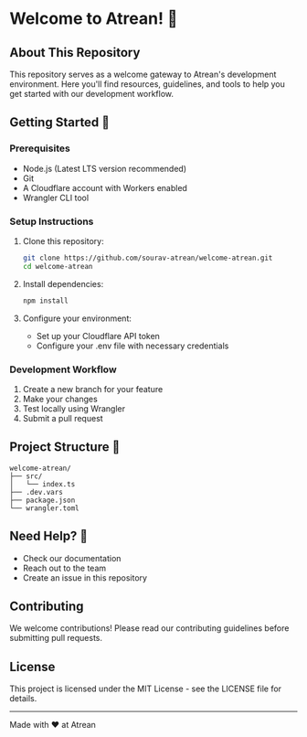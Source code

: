 # Welcome to Atrean! 🚀

## About This Repository
This repository serves as a welcome gateway to Atrean's development environment. Here you'll find resources, guidelines, and tools to help you get started with our development workflow.

## Getting Started 🌟

### Prerequisites
- Node.js (Latest LTS version recommended)
- Git
- A Cloudflare account with Workers enabled
- Wrangler CLI tool

### Setup Instructions
1. Clone this repository:
   ```bash
   git clone https://github.com/sourav-atrean/welcome-atrean.git
   cd welcome-atrean
   ```

2. Install dependencies:
   ```bash
   npm install
   ```

3. Configure your environment:
   - Set up your Cloudflare API token
   - Configure your .env file with necessary credentials

### Development Workflow
1. Create a new branch for your feature
2. Make your changes
3. Test locally using Wrangler
4. Submit a pull request

## Project Structure 📁
```
welcome-atrean/
├── src/
│   └── index.ts
├── .dev.vars
├── package.json
└── wrangler.toml
```

## Need Help? 🤝
- Check our documentation
- Reach out to the team
- Create an issue in this repository

## Contributing
We welcome contributions! Please read our contributing guidelines before submitting pull requests.

## License
This project is licensed under the MIT License - see the LICENSE file for details.

---
Made with ❤️ at Atrean